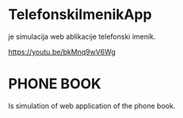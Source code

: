 # TelefonskiImenikApp

je simulacija web ablikacije telefonski imenik.

https://youtu.be/bkMnq9wV6Wg

# PHONE BOOK

Is simulation of web application of the phone book. 
